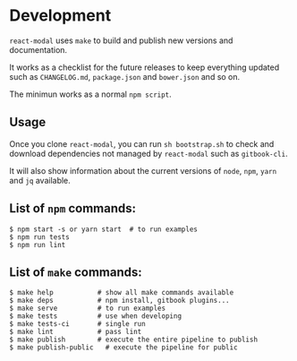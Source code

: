 # Development

`react-modal` uses `make` to build and publish new versions and documentation.

It works as a checklist for the future releases to keep everything updated such as
`CHANGELOG.md`, `package.json` and `bower.json` and so on.

The minimun works as a normal `npm script`.

## Usage

Once you clone `react-modal`, you can run `sh bootstrap.sh` to check
and download dependencies not managed by `react-modal` such as `gitbook-cli`.

It will also show information about the current versions of `node`, `npm`,
`yarn` and `jq` available.

## List of `npm` commands:

    $ npm start -s or yarn start  # to run examples
    $ npm run tests
    $ npm run lint

## List of `make` commands:

    $ make help           # show all make commands available
    $ make deps           # npm install, gitbook plugins...
    $ make serve          # to run examples
    $ make tests          # use when developing
    $ make tests-ci       # single run
    $ make lint           # pass lint
    $ make publish        # execute the entire pipeline to publish
    $ make publish-public   # execute the pipeline for public
